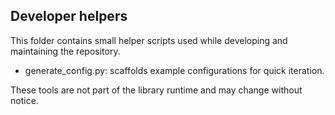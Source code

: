 Developer helpers
-----------------

This folder contains small helper scripts used while developing and maintaining the repository.

- generate_config.py: scaffolds example configurations for quick iteration.

These tools are not part of the library runtime and may change without notice.
